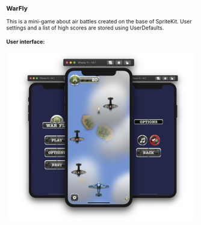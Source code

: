 ### WarFly

This is a mini-game about air battles created on the base of SpriteKit. User settings and a list of high scores are stored using UserDefaults.

#### User interface:

<img src="https://github.com/nikolaevnikita/WarFly/blob/master/WarFly_screen.png" width="600">

